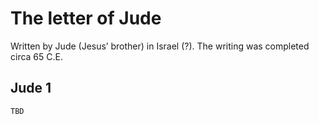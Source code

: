 # The letter of Jude

Written by Jude (Jesus’ brother) in Israel (?). The writing was completed circa 65 C.E.

## Jude 1

```
TBD
```


